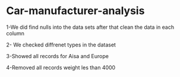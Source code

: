 # Car-manufacturer-analysis

1-We did find nulls into the data sets after that clean the data in each column

2- We checked diffrenet types in the dataset

3-Showed all records for Aisa and Europe

4-Removed all records weight les than 4000

